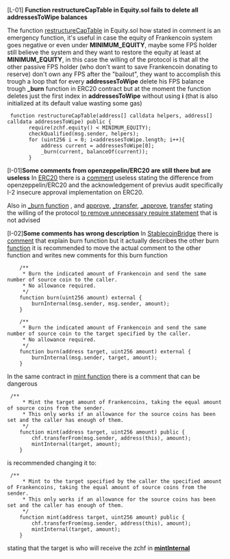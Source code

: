 [L-01] **Function restructureCapTable in Equity.sol fails to delete all addressesToWipe balances**

The function [restructureCapTable](https://github.com/code-423n4/2023-04-frankencoin/blob/1022cb106919fba963a89205d3b90bf62543f68f/contracts/Equity.sol#L303-L316) in Equity.sol how stated in comment is an emergency function, it's useful in case the equity of Frankencoin system goes negative or even under **MINIMUM_EQUITY**, maybe some FPS holder still believe the system and they want to restore the equity at least at **MINIMUM_EQUITY**, in this case the willing of the protocol is that all the other passive FPS holder (who don't want to save Frankencoin donating to reserve) don't own any FPS after the "bailout", they want to accomplish this trough a loop that for every **addressesToWipe** delete his FPS balance trough **_burn** function in ERC20 contract but at the moment the function deletes just the first index in **addressesToWipe** without using **i** (that is also initialized at its default value wasting some gas)
 ```solidity
  function restructureCapTable(address[] calldata helpers, address[] calldata addressesToWipe) public {
        require(zchf.equity() < MINIMUM_EQUITY);
        checkQualified(msg.sender, helpers);
        for (uint256 i = 0; i<addressesToWipe.length; i++){
            address current = addressesToWipe[0];
            _burn(current, balanceOf(current));
        }
```
[I-01]**Some comments from openzeppelin/ERC20 are still there but are useless**
In [ERC20](https://github.com/code-423n4/2023-04-frankencoin/blob/main/contracts/ERC20.sol) there is a [comment](https://github.com/code-423n4/2023-04-frankencoin/blob/1022cb106919fba963a89205d3b90bf62543f68f/contracts/ERC20.sol#L36-L39) useless stating the difference from openzeppelin/ERC20  and the acknowledgement of previus audit specifically I-2 insecure approval implementation on ERC20.

Also in [_burn function](https://github.com/code-423n4/2023-04-frankencoin/blob/1022cb106919fba963a89205d3b90bf62543f68f/contracts/ERC20.sol#L195-L199) , and [approve](https://github.com/code-423n4/2023-04-frankencoin/blob/1022cb106919fba963a89205d3b90bf62543f68f/contracts/ERC20.sol#L102-L107), [_transfer](https://github.com/code-423n4/2023-04-frankencoin/blob/1022cb106919fba963a89205d3b90bf62543f68f/contracts/ERC20.sol#L147), [_approve](https://github.com/code-423n4/2023-04-frankencoin/blob/1022cb106919fba963a89205d3b90bf62543f68f/contracts/ERC20.sol#L216-L220), [transfer](https://github.com/code-423n4/2023-04-frankencoin/blob/1022cb106919fba963a89205d3b90bf62543f68f/contracts/ERC20.sol#L80-L84) stating the willing of the protocol [to remove unnecessary require statement](https://github.com/code-423n4/2023-04-frankencoin/blob/1022cb106919fba963a89205d3b90bf62543f68f/contracts/ERC20.sol#L6) that is not advised

[I-02]**Some comments has wrong description**
In [StablecoinBridge](https://github.com/code-423n4/2023-04-frankencoin/blob/main/contracts/StablecoinBridge.sol)
there is [comment](https://github.com/code-423n4/2023-04-frankencoin/blob/1022cb106919fba963a89205d3b90bf62543f68f/contracts/StablecoinBridge.sol#L59-L62) that explain burn function but it actually describes the other burn [function](https://github.com/code-423n4/2023-04-frankencoin/blob/1022cb106919fba963a89205d3b90bf62543f68f/contracts/StablecoinBridge.sol#L55-L57) it is recommended to move the actual comment to the other function and writes new comments for this burn function
```solidity
    /**
     * Burn the indicated amount of Frankencoin and send the same number of source coin to the caller.
     * No allowance required.
     */
    function burn(uint256 amount) external {
        burnInternal(msg.sender, msg.sender, amount);
    }

    /**
     * Burn the indicated amount of Frankencoin and send the same number of source coin to the target specified by the caller.
     * No allowance required.
     */
    function burn(address target, uint256 amount) external {
        burnInternal(msg.sender, target, amount);
    }
```
In the same contract in [mint function](https://github.com/code-423n4/2023-04-frankencoin/blob/1022cb106919fba963a89205d3b90bf62543f68f/contracts/StablecoinBridge.sol#L40-L47) there is a comment that can be dangerous 
```solidity
 /**
     * Mint the target amount of Frankencoins, taking the equal amount of source coins from the sender.
     * This only works if an allowance for the source coins has been set and the caller has enough of them.
     */
    function mint(address target, uint256 amount) public {
        chf.transferFrom(msg.sender, address(this), amount);
        mintInternal(target, amount);
    }
```
is recommended changing it to:

```solidity
 /**
     * Mint to the target specified by the caller the specified amount of Frankencoins, taking the equal amount of source coins from the sender.
     * This only works if an allowance for the source coins has been set and the caller has enough of them.
     */
    function mint(address target, uint256 amount) public {
        chf.transferFrom(msg.sender, address(this), amount);
        mintInternal(target, amount);
    }
```
stating that the target is who will receive the zchf in [**mintInternal**](https://github.com/code-423n4/2023-04-frankencoin/blob/1022cb106919fba963a89205d3b90bf62543f68f/contracts/StablecoinBridge.sol#L49-L53)



